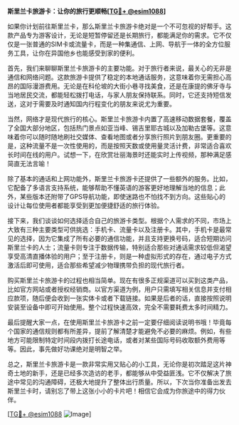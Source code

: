 **斯里兰卡旅游卡：让你的旅行更顺畅[[TG💪+ @esim1088](https://t.me/s/esim1088)]**

如果你计划前往斯里兰卡，那么斯里兰卡旅游卡绝对是一个不可忽视的好帮手。这款产品专为游客设计，无论是短暂停留还是长期旅行，都能满足你的需求。它不仅仅是一张普通的SIM卡或流量卡，而是一种集通信、上网、导航于一体的全方位服务工具，让你在异国他乡也能感受到家的便利。

首先，我们来聊聊斯里兰卡旅游卡的主要功能。对于旅行者来说，最关心的无非是通信和网络问题。这款旅游卡提供了稳定的本地通话服务，这意味着你无需担心高昂的国际漫游费用。无论是在科伦坡的大街小巷寻找美食，还是在康提的佛牙寺与当地居民交流，都能轻松拨打电话，与家人朋友保持联系。同时，它还支持短信发送，这对于需要及时通知国内行程变化的朋友来说尤为重要。

当然，网络才是现代旅行的核心。斯里兰卡旅游卡内置了高速移动数据套餐，覆盖了全国大部分地区，包括热门景点如亚当峰、锡吉里耶古城以及加勒古堡等。这意味着你可以随时随地刷社交媒体、查看地图或者分享旅行照片到朋友圈。更重要的是，这种流量不是一次性使用的，而是按照天数或使用量灵活计费，非常适合喜欢长时间在线的用户。试想一下，在欣赏壮丽海景时还能实时上传视频，那种满足感简直无法言喻！

除了基本的通话和上网功能外，斯里兰卡旅游卡还提供了一些额外的服务。比如，它配备了多语言支持系统，能够帮助不懂英语的游客更好地理解当地的信息；此外，某些版本还附带了GPS导航功能，即使迷路也不怕找不到方向。这些贴心的设计让每位使用者都能享受到更加便捷舒适的旅行体验。

接下来，我们谈谈如何选择适合自己的旅游卡类型。根据个人需求的不同，市场上大致有三种主要类型可供挑选：手机卡、流量卡以及注册卡。其中，手机卡是最常见的选择，因为它集成了所有必要的通信功能，并且支持更换号码，适合短期访问斯里兰卡的人士；流量卡则专注于数据传输，特别适合那些对通话需求较低但渴望享受高清直播体验的用户；至于注册卡，则是一种虚拟形式的存在，通过电子方式激活后即可使用，适合那些希望减少物理携带负担的现代旅行者。

购买斯里兰卡旅游卡的过程也相当简单。现在有很多正规渠道可以买到这类产品，比如官方网站或者授权经销商。以官方渠道为例，用户只需填写相关信息并支付相应款项，随后便会收到一张实体卡或者下载链接。如果是后者的话，直接按照说明安装至设备中即可开始使用。整个过程快速高效，完全不需要耗费太多时间精力。

最后提醒大家一点，在使用斯里兰卡旅游卡之前一定要仔细阅读说明书哦！毕竟每个国家的通信规则都有所差异，提前了解清楚才能避免不必要的麻烦。例如，有些地方可能限制特定时间段内拨打长途电话，或者对某些国际号码收取额外费用等等。因此，事先做好功课绝对是明智之举。

总之，斯里兰卡旅游卡是一款非常实用又贴心的小工具，无论你是初次踏足这片神奇土地的新手，还是已经多次造访的老手，都能够从中受益匪浅。它不仅解决了旅途中常见的沟通障碍，还极大地提升了整体出行质量。所以，下次当你准备出发去斯里兰卡时，请别忘了带上这张小小的卡片吧！相信它会成为你旅途中的得力伙伴。

[[TG💪+ @esim1088](https://t.me/s/esim1088) ![Image](https://i.postimg.cc/4NQfJmqS/Snipaste-2025-05-13-00-14-12.png)]